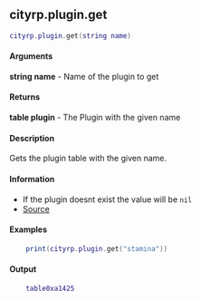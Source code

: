 
## cityrp.plugin.get

```lua
cityrp.plugin.get(string name)
```

#### Arguments

**string name** - Name of the plugin to get

#### Returns

**table plugin** - The Plugin with the given name

#### Description
Gets the plugin table with the given name.

#### Information
* If the plugin doesnt exist the value will be `nil`
* [Source](https://app.assembla.com/spaces/roleplaygamemode/subversion/source/HEAD/gamemode/core/libraries/sh_plugin.lua#ln27)

#### Examples
```lua
	print(cityrp.plugin.get("stamina"))
```

#### Output
```lua
	table0xa1425
```
